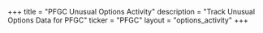 +++
title = "PFGC Unusual Options Activity"
description = "Track Unusual Options Data for PFGC"
ticker = "PFGC"
layout = "options_activity"
+++


